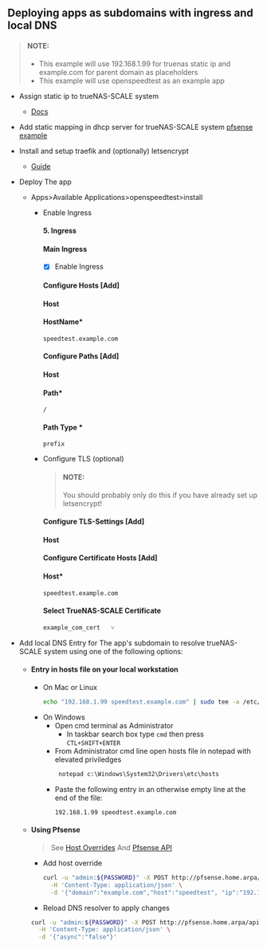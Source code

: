 ## Deploying apps as subdomains with ingress and local DNS

> #### NOTE:
> - This example will use 192.168.1.99 for truenas static ip and example.com for parent domain as placeholders
> - This example will use openspeedtest as an example app

- Assign static ip to trueNAS-SCALE system
  - [Docs](https://www.truenas.com/docs/scale/scaletutorials/network/interfaces/settingupstaticips/)
- Add static mapping in dhcp server for trueNAS-SCALE system [pfsense example](../../pfsense#add-host-overrides-and-static-mappings)

- Install and setup traefik and (optionally) letsencrypt
  - [Guide](../apps/traefik/https)

- Deploy The app 
  - Apps>Available Applications>openspeedtest>install
    - Enable Ingress
      #### 5. Ingress
      #### Main Ingress
      - [x] Enable Ingress
      #### Configure Hosts [Add]
      #### Host
      #### HostName*
      ```
      speedtest.example.com
      ```
      #### Configure Paths [Add]
      #### Host
      #### Path*
      ```
      /
      ```
      #### Path Type *
      ```
      prefix
      ```
    - Configure TLS (optional)
      > #### NOTE:
      > You should probably only do this if you have already set up letsencrypt!
      
      #### Configure TLS-Settings   [Add]
      #### Host
      #### Configure Certificate Hosts [Add]
      #### Host*
      ```
      speedtest.example.com
      ```
      #### Select TrueNAS-SCALE Certificate
      ```
      example_com_cert   ˅
      ```
      
- Add local DNS Entry for The app's subdomain to resolve trueNAS-SCALE system using one of the following options:
  - #### Entry in hosts file on your local workstation
     - On Mac or Linux
       ```bash
       echo "192.168.1.99 speedtest.example.com" | sudo tee -a /etc/hosts
       ```
     - On Windows
       - Open cmd terminal as Administrator
         - In taskbar search box type `cmd` then press `CTL+SHIFT+ENTER`
       - From Administrator cmd line open hosts file in notepad with elevated priviledges 
         ```cmd
          notepad c:\Windows\System32\Drivers\etc\hosts
         ```
       - Paste the following entry in an otherwise empty line at the end of the file:
         ```
         192.168.1.99 speedtest.example.com
         ```
  - #### Using Pfsense
    
    > See [Host Overrides](../../pfsense#add-host-overrides-and-static-mappings)
    > And [Pfsense API](../../pfsense#add-packages)
    - Add host override
      
      ```bash
      curl -u "admin:${PASSWORD}" -X POST http://pfsense.home.arpa/api/v1/services/unbound/host_override \
        -H 'Content-Type: application/json' \
        -d '{"domain":"example.com","host":"speedtest", "ip":"192.168.1.99"}'
      ```
    
    - Reload DNS resolver to apply changes
     
     ```bash
     curl -u "admin:${PASSWORD}" -X POST http://pfsense.home.arpa/api/v1/services/unbound/apply \
       -H 'Content-Type: application/json' \
       -d '{"async":"false"}'
     ```
